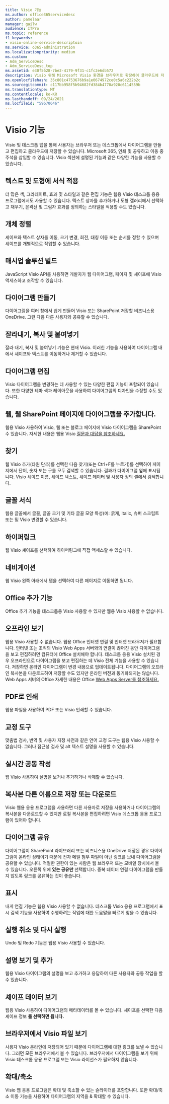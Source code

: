 ```yaml
---
title: Visio 기능
ms.author: office365servicedesc
author: pamelaar
manager: gailw
audience: ITPro
ms.topic: reference
f1_keywords:
- visio-online-service-descriptoin
ms.service: o365-administration
ms.localizationpriority: medium
ms.custom:
- Adm_ServiceDesc
- Adm_ServiceDesc_top
ms.assetid: e30f5628-7be2-4179-9f31-c1fc2e6db572
description: Visio 위해 Microsoft Visio 환경을 브라우저로 확장하여 클라우드에 저장된 다이어그램을 만들고 편집할 수 있습니다. Microsoft 365, 인쇄 및 공유하고 이동 중 주석을 삽입할 수 있습니다.
ms.openlocfilehash: 35c801c4753676b9a1e0674972ce0c5a6c222b2c
ms.sourcegitcommit: c117bb958f5b94682fd384b4770a920c6114559b
ms.translationtype: MT
ms.contentlocale: ko-KR
ms.lasthandoff: 09/24/2021
ms.locfileid: "59670646"
---
```

# <a name="visio-features"></a>Visio 기능

Visio 및 데스크톱 앱을 통해 사용자는 브라우저 또는 데스크톱에서 다이어그램을 만들고 편집하고 클라우드에 저장할 수 있습니다. Microsoft 365, 인쇄 및 공유하고 이동 중 주석을 삽입할 수 있습니다. Visio 섹션에 설명된 기능과 같은 다양한 기능을 사용할 수 있습니다.

## <a name="apply-rich-formatting-to-text-and-shapes"></a>텍스트 및 도형에 서식 적용

더 많은 색, 그라데이트, 효과 및 스타일과 같은 편집 기능은 웹용 Visio 데스크톱 응용 프로그램에서도 사용할 수 있습니다. 텍스트 상자를 추가하거나 도형 갤러리에서 선택하고 채우기, 윤곽선 및 그림자 효과를 정의하는 스타일을 적용할 수도 있습니다.

## <a name="arrange-objects"></a>개체 정렬

셰이프와 텍스트 상자를 이동, 크기 변경, 회전, 대칭 이동 또는 순서를 정할 수 있으며 셰이프를 개별적으로 작업할 수 있습니다.

## <a name="build-mashup-solutions"></a>매시업 솔루션 빌드

JavaScript Visio API를 사용하면 개발자가 웹 다이어그램, 페이지 및 셰이프에 Visio 액세스하고 조작할 수 있습니다.

## <a name="create-diagrams"></a>다이어그램 만들기

다이어그램을 여러 창에서 쉽게 만들어 Visio 또는 SharePoint 저장할 비즈니스용 OneDrive. 그런 다음 다른 사용자와 공유할 수 있습니다.

## <a name="cut-copy-and-paste"></a>잘라내기, 복사 및 붙여넣기

잘라 내기, 복사 및 붙여넣기 기능은 현재 Visio. 이러한 기능을 사용하여 다이어그램 내에서 셰이프와 텍스트를 이동하거나 제거할 수 있습니다.

## <a name="edit-diagrams"></a>다이어그램 편집

Visio 다이어그램을 변경하는 데 사용할 수 있는 다양한 편집 기능이 포함되어 있습니다. 또한 다양한 테마 색과 레이아웃을 사용하여 다이어그램의 디자인을 수정할 수도 있습니다.

## <a name="embed-diagram-in-a-sharepoint-web-or-blog-page"></a>웹, 웹 SharePoint 페이지에 다이어그램을 추가합니다.

웹용 Visio 사용하여 Visio, 웹 또는 블로그 페이지에 Visio 다이어그램을 SharePoint 수 있습니다. 자세한 내용은 웹용 Visio [질문과 대답을 참조하세요.](https://support.office.com/article/e6647040-2fca-42ec-9fa5-d16a4e39e0ee)

## <a name="find"></a>찾기

웹 Visio 추가(타원 단추)를 선택한 다음 찾기(또는 Ctrl+F를  누르기)를 선택하여 페이지에서 단어,  숫자 또는 구를 모두 검색할 수 있습니다. 결과가 다이어그램 옆에 표시됩니다. Visio 셰이프 이름, 셰이프 텍스트, 셰이프 데이터 및 사용자 정의 셀에서 검색합니다.

## <a name="font-formatting"></a>글꼴 서식

웹용 글꼴에서 글꼴, 글꼴 크기 및 기타 글꼴 모양 특성(예: 굵게, italic, 슈퍼 스크립트 또는 밑 Visio 변경할 수 있습니다.

## <a name="hyperlinks"></a>하이퍼링크

웹 Visio 셰이프를 선택하여 하이퍼링크에 직접 액세스할 수 있습니다.

## <a name="navigation"></a>네비게이션

웹 Visio 왼쪽 아래에서 탭을 선택하여 다른 페이지로 이동하면 됩니다.

## <a name="office-add-ins"></a>Office 추가 기능

Office 추가 기능을 데스크톱용 Visio 사용할 수 있지만 웹용 Visio 사용할 수 없습니다.

## <a name="offline-viewing"></a>오프라인 보기

웹용 Visio 사용할 수 없습니다. 웹용 Office 인터넷 연결 및 인터넷 브라우저가 필요합니다. 인터넷 또는 조직의 Visio Web Apps 서버와의 연결이 끊어진 동안 다이어그램을 보고 편집하려면 컴퓨터에 Office 설치해야 합니다. 데스크톱 응용 Visio 설치된 경우 오프라인으로 다이어그램을 보고 편집하는 데 Visio 전체 기능을 사용할 수 있습니다. 저장하면 온라인 다이어그램이 변경 내용으로 업데이트됩니다. 다이어그램의 오프라인 복사본을 다운로드하여 저장할 수도 있지만 온라인 버전과 동기화되지는 않습니다. Web Apps 서버의 Office 자세한 내용은 Office [Web Apps Server를 참조하세요.](/webappsserver/how-office-web-apps-work-on-premises-with-sharepoint-2013)

## <a name="print-to-pdf"></a>PDF로 인쇄

웹용 파일을 사용하여 PDF 또는 Visio 인쇄할 수 있습니다.

## <a name="proofing-tools"></a>교정 도구

맞춤법 검사, 번역 및 사용자 지정 사전과 같은 언어 교정 도구는 웹용 Visio 사용할 수 없습니다. 그러나 접근성 검사 및 alt 텍스트 설명을 사용할 수 있습니다.

## <a name="real-time-co-authoring"></a>실시간 공동 작성

웹 Visio 사용하여 설명을 보거나 추가하거나 삭제할 수 있습니다.

## <a name="save-as-or-download-a-copy"></a>복사본 다른 이름으로 저장 또는 다운로드

Visio 웹용 응용 프로그램을 사용하면 다른 사용자로 저장을 사용하거나 다이어그램의 복사본을 다운로드할 수 있지만 로컬 복사본을 편집하려면 Visio 데스크톱 응용 프로그램이 있어야 합니다.

## <a name="share-a-diagram"></a>다이어그램 공유

다이어그램이 SharePoint 라이브러리 또는 비즈니스용 OneDrive 저장된 경우 다이어그램이 온라인 상태이기 때문에 전자 메일 첨부 파일이 아닌 링크를 보내 다이어그램을 공유할 수 있습니다. 적절한 권한이 있는 사람은 웹 브라우저 또는 모바일 장치에서 볼 수 있습니다. 오른쪽 위에 **있는 공유만** 선택합니다. 중복 데이터 연결 다이어그램을 만들지 않도록 링크를 공유하는 것이 좋습니다.

## <a name="tell-me"></a>표시

내게 연결 기능은 웹용 Visio 사용할 수 없습니다. 데스크톱 Visio 응용 프로그램에서 표시 검색 기능을 사용하여 수행하려는 작업에 대한 도움말을 빠르게 찾을 수 있습니다.

## <a name="undo-and-redo"></a>실행 취소 및 다시 실행

Undo 및 Redo 기능은 웹용 Visio 사용할 수 있습니다.

## <a name="view-and-add-comments"></a>설명 보기 및 추가

웹용 Visio 다이어그램의 설명을 보고 추가하고 응답하여 다른 사용자와 공동 작업을 할 수 있습니다.

## <a name="view-shape-data"></a>셰이프 데이터 보기

웹용 Visio 사용하여 다이어그램의 메타데이터를 볼 수 있습니다. 셰이프를 선택한 다음 셰이프 정보 **를 선택하면 됩니다.**

## <a name="view-visio-files-in-the-browser"></a>브라우저에서 Visio 파일 보기

사용자 Visio 온라인에 저장되어 있기 때문에 다이어그램에 대한 링크를 보낼 수 있습니다. 그러면 모든 브라우저에서 볼 수 있습니다. 브라우저에서 다이어그램을 보기 위해 Visio 데스크톱 응용 프로그램 또는 Visio 라이선스가 필요하지 않습니다.

## <a name="zoom"></a>확대/축소

Visio 웹 응용 프로그램은 확대 및 축소할 수 있는 슬라이더를 포함합니다. 또한 확대/축소 이동 기능을 사용하여 다이어그램의 지역을 &amp; 확대할 수 있습니다.
